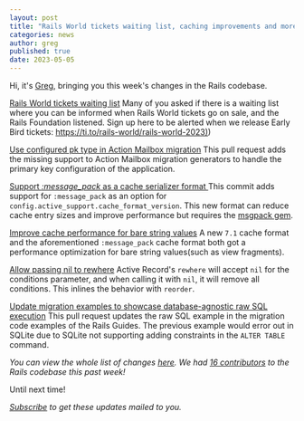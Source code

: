 ```yaml
---
layout: post
title: "Rails World tickets waiting list, caching improvements and more!"
categories: news
author: greg
published: true
date: 2023-05-05
---
```



Hi, it's [Greg](https://greg.molnar.io), bringing you this week's changes in the Rails codebase.

[Rails World tickets waiting list](https://ti.to/rails-world/rails-world-2023)
Many of you asked if there is a waiting list where you can be informed when Rails World tickets go on sale, and the Rails Foundation listened. Sign up here to be alerted when we release Early Bird tickets: [https://ti.to/rails-world/rails-world-2023)](https://ti.to/rails-world/rails-world-2023))

[Use configured pk type in Action Mailbox migration](https://github.com/rails/rails/pull/48126)
This pull request adds the missing support to Action Mailbox migration generators to handle the primary key configuration of the application.

[Support _:message_pack_ as a cache serializer format ](https://github.com/rails/rails/pull/48104)
This commit adds support for `:message_pack` as an option for `config.active_support.cache_format_version`.
This new format can reduce cache entry sizes and improve performance but requires the [msgpack gem](https://rubygems.org/gems/msgpack).

[Improve cache performance for bare string values](https://github.com/rails/rails/pull/48122)
A new `7.1` cache format and the aforementioned `:message_pack` cache format both got a performance optimization for bare string values(such as view fragments).

[Allow passing nil to rewhere](https://github.com/rails/rails/pull/48120)
Active Record's `rewhere` will accept `nil` for the conditions parameter, and when calling it with `nil`, it will remove all conditions. This inlines the behavior with `reorder`.

[Update migration examples to showcase database-agnostic raw SQL execution](https://github.com/rails/rails/pull/48085)
This pull request updates the raw SQL example in the migration code examples of the Rails Guides.
The previous example would error out in SQLite due to SQLite not supporting adding constraints in the `ALTER TABLE` command.


_You can view the whole list of changes [here](https://github.com/rails/rails/compare/@%7B2023-04-28%7D...main@%7B2023-05-05%7D)._
_We had [16 contributors](https://contributors.rubyonrails.org/contributors/in-time-window/20230428-20230505) to the Rails codebase this past week!_

Until next time!

_[Subscribe](https://world.hey.com/this.week.in.rails) to get these updates mailed to you._
